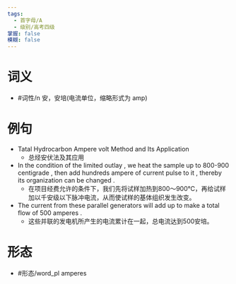 ```yaml
---
tags:
  - 首字母/A
  - 级别/高考四级
掌握: false
模糊: false
---
```

# 词义
- #词性/n  安，安培(电流单位，缩略形式为 amp)
# 例句
- Tatal Hydrocarbon Ampere volt Method and Its Application
	- 总烃安伏法及其应用
- In the condition of the limited outlay , we heat the sample up to 800-900 centigrade , then add hundreds ampere of current pulse to it , thereby its organization can be changed .
	- 在项目经费允许的条件下，我们先将试样加热到800～900℃，再给试样加以千安级以下脉冲电流，从而使试样的基体组织发生改变。
- The current from these parallel generators will add up to make a total flow of 500 amperes .
	- 这些并联的发电机所产生的电流累计在一起，总电流达到500安培。
# 形态
- #形态/word_pl amperes

